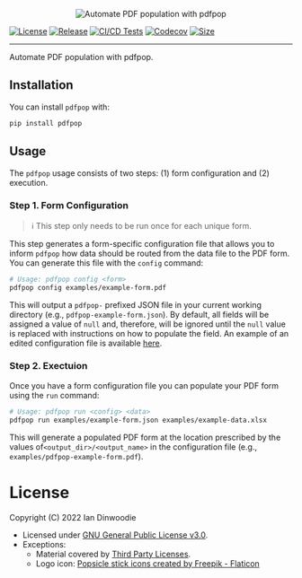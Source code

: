 <p align="center">
  <img src="assets/images/pdfpop-banner.png"
      alt="Automate PDF population with pdfpop"
      title="pdfpop" />
</p>

[![License](https://img.shields.io/github/license/iandinwoodie/pdfpop)](LICENSE.txt)
[![Release](https://img.shields.io/github/v/tag/iandinwoodie/pdfpop)](https://github.com/iandinwoodie/pdfpop/releases)
[![CI/CD Tests](https://github.com/iandinwoodie/pdfpop/actions/workflows/tests.yml/badge.svg)](https://github.com/iandinwoodie/pdfpop/actions/workflows/tests.yml)
[![Codecov](https://codecov.io/gh/iandinwoodie/pdfpop/branch/main/graph/badge.svg?token=ZNY5FIHA9U)](https://codecov.io/gh/iandinwoodie/pdfpop)
[![Size](https://img.shields.io/github/repo-size/iandinwoodie/pdfpop)](https://github.com/iandinwoodie/pdfpop)

---

Automate PDF population with pdfpop.

## Installation

You can install `pdfpop` with:

```bash
pip install pdfpop
```

## Usage

The `pdfpop` usage consists of two steps: (1) form configuration and (2)
execution.

### Step 1. Form Configuration

> ℹ️  This step only needs to be run once for each unique form.

This step generates a form-specific configuration file that allows you to inform
`pdfpop` how data should be routed from the data file to the PDF form. You can
generate this file with the `config` command:

```bash
# Usage: pdfpop config <form>
pdfpop config examples/example-form.pdf
```

This will output a `pdfpop-` prefixed JSON file in your current working
directory (e.g., `pdfpop-example-form.json`). By default, all fields will be
assigned a value of `null` and, therefore, will be ignored until the `null`
value is replaced with instructions on how to populate the field. An example of
an edited configuration file is available [here](examples/example-form.json).

### Step 2. Exectuion

Once you have a form configuration file you can populate your PDF form using the
`run` command:

```bash
# Usage: pdfpop run <config> <data>
pdfpop run examples/example-form.json examples/example-data.xlsx
```

This will generate a populated PDF form at the location prescribed by the values
of`<output_dir>/<output_name>` in the configuration file (e.g.,
`examples/pdfpop-example-form.pdf`).

# License

Copyright (C) 2022 Ian Dinwoodie

* Licensed under [GNU General Public License v3.0](LICENSE.txt).
* Exceptions:
    * Material covered by [Third Party Licenses](LICENSE-THIRD-PARTY.txt).
    * Logo icon: <a href="https://www.flaticon.com/free-icons/popsicle-stick" title="popsicle stick icons">Popsicle stick icons created by Freepik - Flaticon</a>
